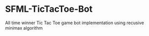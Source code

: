 # SFML-TicTacToe-Bot
All time winner Tic Tac Toe game bot implementation using recusive minimax algorithm
